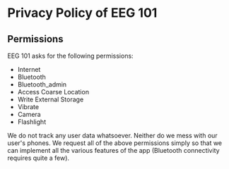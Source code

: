 # Privacy Policy of EEG 101

## Permissions
EEG 101 asks for the following permissions:
- Internet
- Bluetooth
- Bluetooth_admin
- Access Coarse Location
- Write External Storage
- Vibrate
- Camera
- Flashlight

We do not track any user data whatsoever. Neither do we mess with our user's phones. We request all of the above permissions simply so that we can implement all the various features of the app (Bluetooth connectivity requires quite a few).
